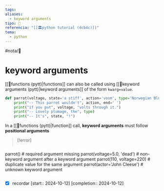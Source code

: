 ```yaml
---
tags: 
aliases:
  - keyword arguments
tipo: 📑
referencia: "[[🏛️python tutorial (dcb4c)]]"
tema:
  - python
---
```


#nota/📑

# keyword arguments


[[📑functions (pytt)|functions]] can also be called using   [[📑keyword arguments (pytt)|keyword arguments]] of the form `kwarg=value`. 

```python
def parrot(voltage, state='a stiff', action='voom', type='Norwegian Blue'):
    print("-- This parrot wouldn't", action, end=' ')
    print("if you put", voltage, "volts through it.")
    print("-- Lovely plumage, the", type)
    print("-- It's", state, "!")
```

In a [[📑functions (pytt)|function]] call, __keyword arguments__ must follow __positional arguments__


> [!error] 
>```python
parrot()                     # required argument missing
parrot(voltage=5.0, 'dead')  # non-keyword argument after a keyword argument
parrot(110, voltage=220)     # duplicate value for the same argument
parrot(actor='John Cleese')  # unknown keyword argument
>```

- [x] recordar  [start:: 2024-10-12]  [completion:: 2024-10-12]